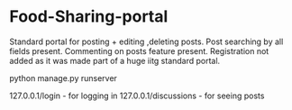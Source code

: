 # Food-Sharing-portal

Standard portal for posting + editing ,deleting posts.
Post searching by all fields present.
Commenting on posts feature present.
Registration not added as it was made part of a huge iitg standard portal.

python manage.py runserver

127.0.0.1/login  - for logging in
127.0.0.1/discussions - for seeing posts
